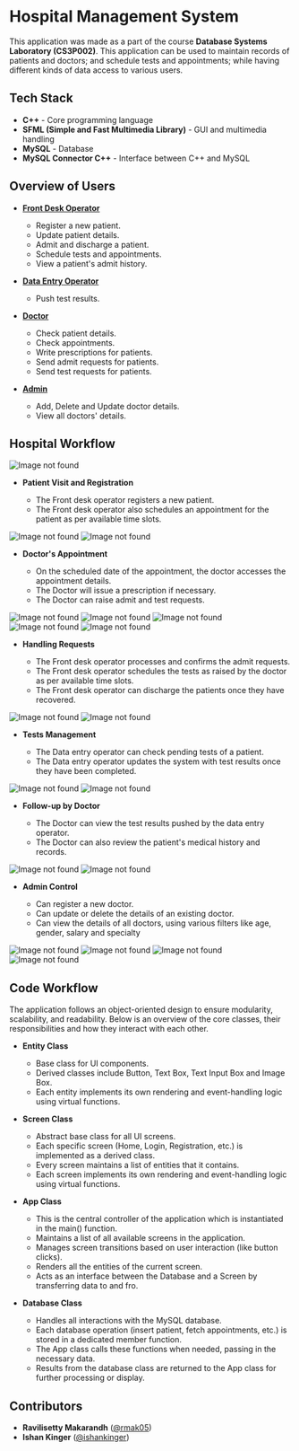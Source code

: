 # Hospital Management System

This application was made as a part of the course **Database Systems Laboratory (CS3P002)**. This application can be used to maintain records of patients and doctors; and schedule tests and appointments; while having different kinds of data access to various users.

## Tech Stack
- **C++** - Core programming language
- **SFML (Simple and Fast Multimedia Library)** - GUI and multimedia handling
- **MySQL** - Database
- **MySQL Connector C++** - Interface between C++ and MySQL

## Overview of Users

- <u>**Front Desk Operator**</u>

    - Register a new patient.
    - Update patient details.
    - Admit and discharge a patient.
    - Schedule tests and appointments.
    - View a patient's admit history.

- <u>**Data Entry Operator**</u>
    - Push test results.

- <u>**Doctor**</u>

    - Check patient details.
    - Check appointments.
    - Write prescriptions for patients.
    - Send admit requests for patients.
    - Send test requests for patients.

- <u>**Admin**</u>

    - Add, Delete and Update doctor details.
    - View all doctors' details.

## Hospital Workflow

<img src="README_Images/pic1.png" alt="Image not found">

- **Patient Visit and Registration**
    
    - The Front desk operator registers a new patient.
    - The Front desk operator also schedules an appointment for the patient as per available time slots.
      
<img src="README_Images/pic3.png" alt="Image not found">
<img src="README_Images/pic4.png" alt="Image not found">
         
- **Doctor's Appointment**

    - On the scheduled date of the appointment, the doctor accesses the appointment details.
    - The Doctor will issue a prescription if necessary.
    - The Doctor can raise admit and test requests.
      
<img src="README_Images/pic12.png" alt="Image not found">
<img src="README_Images/pic13.png" alt="Image not found">
<img src="README_Images/pic14.png" alt="Image not found">
<img src="README_Images/pic15.png" alt="Image not found">
<img src="README_Images/pic16.png" alt="Image not found">

- **Handling Requests**

    - The Front desk operator processes and confirms the admit requests.
    - The Front desk operator schedules the tests as raised by the doctor as per available time slots.
    - The Front desk operator can discharge the patients once they have recovered.
      
<img src="README_Images/pic19.png" alt="Image not found">
<img src="README_Images/pic23.png" alt="Image not found">

- **Tests Management**

    - The Data entry operator can check pending tests of a patient.
    - The Data entry operator updates the system with test results once they have been completed.
 
<img src="README_Images/pic28.png" alt="Image not found">
<img src="README_Images/pic29.png" alt="Image not found">

- **Follow-up by Doctor**

    - The Doctor can view the test results pushed by the data entry operator.
    - The Doctor can also review the patient's medical history and records.

<img src="README_Images/pic30.png" alt="Image not found">
<img src="README_Images/pic31.png" alt="Image not found">

- **Admin Control**

    - Can register a new doctor.
    - Can update or delete the details of an existing doctor.
    - Can view the details of all doctors, using various filters like age, gender, salary and specialty

<img src="README_Images/pic38.png" alt="Image not found">
<img src="README_Images/pic39.png" alt="Image not found">
<img src="README_Images/pic40.png" alt="Image not found">
<img src="README_Images/pic43.png" alt="Image not found">

## Code Workflow

The application follows an object-oriented design to ensure modularity, scalability, and readability. Below is an overview of the core classes, their responsibilities and how they interact with each other.

- **Entity Class**

    - Base class for UI components.
    - Derived classes include Button, Text Box, Text Input Box and Image Box.
    - Each entity implements its own rendering and event-handling logic using virtual functions.

- **Screen Class**

    - Abstract base class for all UI screens.
    - Each specific screen (Home, Login, Registration, etc.) is implemented as a derived class.
    - Every screen maintains a list of entities that it contains.
    - Each screen implements its own rendering and event-handling logic using virtual functions.

- **App Class**

    - This is the central controller of the application which is instantiated in the main() function.
    - Maintains a list of all available screens in the application.
    - Manages screen transitions based on user interaction (like button clicks).
    - Renders all the entities of the current screen.
    - Acts as an interface between the Database and a Screen by transferring data to and fro.

- **Database Class**

    - Handles all interactions with the MySQL database.
    - Each database operation (insert patient, fetch appointments, etc.) is stored in a dedicated member function.
    - The App class calls these functions when needed, passing in the necessary data.
    - Results from the database class are returned to the App class for further processing or display.

## **Contributors**

- **Ravilisetty Makarandh** ([@rmak05](https://github.com/rmak05))
- **Ishan Kinger** ([@ishankinger](https://github.com/ishankinger))
